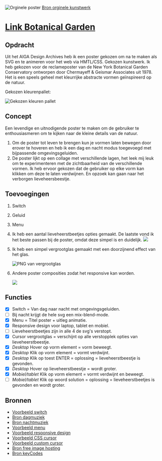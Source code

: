 ![Orginele poster](https://iili.io/JXxIoB.jpg)
[Bron orginele kunstwerk](https://designarchives.aiga.org/#/entries/%2Bdiscipline%3A%22Promotional%20design%20and%20advertising%22/_/detail/relevance/asc/1269/7/20070/new-york-botanical-garden-conservatory-poster/1)

# [Link Botanical Garden](https://demilouise.github.io/webanimatie/)

## Opdracht
Uit het AIGA Design Archives heb ik een poster gekozen om na te maken als SVG en te animeren voor het web via HMTL/CSS. 
Gekozen kunstwerk. Ik heb gekozen voor de reclameposter van de New York Botanical Garden Conservatory ontworpen door Chermayeff & Geismar Associates uit 1978. Het is een speels geheel met kleurrijke abstracte vormen geïnspireerd op de natuur. 

Gekozen kleurenpallet:

![Gekozen kleuren pallet](https://iili.io/JXxRKF.png)

## Concept
Een levendige en uitnodigende poster te maken om de gebruiker te enthousiasmeren om te kijken naar de kleine details van de natuur. 
1. Om de poster tot leven te brengen kun je vormen laten bewegen door erover te hoveren en heb ik een dag en nacht modus toegevoegd met bijpassende omgevingsgeluiden.
2. De poster lijkt op een collage met verschillende lagen, het leek mij leuk om te experimenteren met de zichtbaarheid van de verschillende vormen. Ik heb ervoor gekozen dat de gebruiker op elke vorm kan klikken om deze te laten verdwijnen. En opzoek kan gaan naar het verborgen lieveheersbeestje. 

## Toevoegingen
1. Switch 
2. Geluid  
3. Menu 
4. Ik heb een aantal lieveheerstbeetjes opties gemaakt. De laatste vond ik het beste passen bij de poster, omdat deze simpel is en duidelijk. ![](https://iili.io/JXx7Sa.png)
5. Ik heb een simpel vergrootglas gemaakt met een doorzijnend effect van het glas.

    ![PNG van vergrootglas](https://iili.io/J7e2Y7.png)
6. Andere poster composities zodat het responsive kan worden. 

    ![](https://iili.io/JXaRXs.png)

## Functies
- [x] Switch = Van dag naar nacht met omgevingsgeluiden.
- [ ] Bij nacht krijgt de hele svg een mix-blend-mode.
- [x] Menu = Titel poster + uitleg animatie.
- [x] Responsive design voor laptop, tablet en mobiel. 
- [ ] Lieveheerstbeetjes zijn in alle 4 de svg's verstopt.
- [x] Cursor vergrootglas = verschijnt op alle verstopplek opties van lieveheerstbeestje. 
- [x] *Desktop* Hover op vorm element = vorm beweegt.
- [x] *Desktop* Klik op vorm element = vormt verdwijnt.
- [x] *Desktop* Klik op toest ENTER = oplossing = lieveheerstbeestje is gevonden. 
- [x] *Desktop* Hover op lieveheerstbeestje = wordt groter.
- [x] *Mobiel/tablet* Klik op vorm element = vormt verdwijnt en beweegt.
- [ ] *Mobiel/tablet* Klik op woord solution = oplossing = lieveheerstbeetjes is gevonden en wordt groter.

## Bronnen
- [Voorbeeld switch](https://www.youtube.com/watch?v=_f036OpnuWo)
- [Bron dagmuziek](https://www.youtube.com/watch?v=DqewBvd-bAA&t=2s)
- [Bron nachtmuziek](https://www.youtube.com/watch?v=tOcN0QLRQa4&t=15s)
- [Voorbeeld menu](https://codepen.io/erikterwan/pen/EVzeRP)
- [Voorbeeld responsive design](https://webdesign.tutsplus.com/tutorials/how-to-create-responsive-svg-images--cms-32140)
- [Voorbeeld CSS cursor](https://css-tricks.com/using-css-cursors/)
- [Voorbeeld custom cursor](https://www.youtube.com/watch?v=rfpRZ2t_BrQ&list=UUVyRiMvfUNMA1UPlDPzG5Ow&index=73)
- [Bron free image hosting](https://freeimage.host/)
- [Bron keyCodes]( https://keycode.info/)


